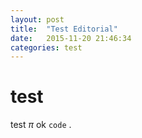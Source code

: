 ```yaml
---
layout: post
title:  "Test Editorial"
date:   2015-11-20 21:46:34
categories: test
---
```

# test

test $\pi$ ok `code` .
